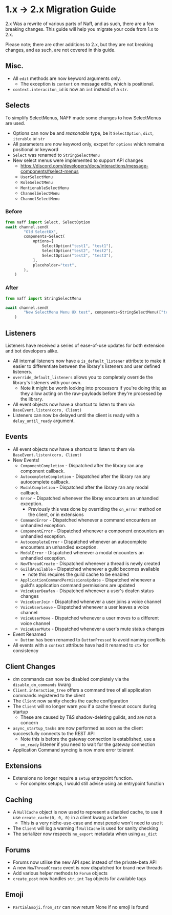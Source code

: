 # 1.x -> 2.x Migration Guide
2.x Was a rewrite of various parts of Naff, and as such, there are a few breaking changes. This guide will help you migrate your code from 1.x to 2.x.

Please note; there are other additions to 2.x, but they are not breaking changes, and as such, are not covered in this guide.

## Misc.
- All `edit` methods are now keyword arguments only.
  - The exception is `content` on message edits, which is positional.
- `context.interaciton_id` is now an `int` instead of a `str`.

## Selects
To simplify SelectMenus, NAFF made some changes to how SelectMenus are used.
- Options can now be and *reasonable* type, be it `SelectOption`, `dict`, `iterable` or `str`
- All parameters are now keyword only, excpet for `options` which remains positional or keyword
- `Select` was renamed to `StringSelectMenu`
- New select menus were implemented to support API changes
  - https://discord.com/developers/docs/interactions/message-components#select-menus
  - `UserSelectMenu`
  - `RoleSelectMenu`
  - `MentionableSelectMenu`
  - `ChannelSelectMenu`
  - `ChannelSelectMenu`

### Before
```python
from naff import Select, SelectOption
await channel.send(
        "Old SelectUX",
        components=Select(
            options=[
                SelectOption("test1", "test1"),
                SelectOption("test2", "test2"),
                SelectOption("test3", "test3"),
            ],
            placeholder="test",
        ),
    )
```

### After
```python
from naff import StringSelectMenu

await channel.send(
        "New SelectMenu Menu UX test", components=StringSelectMenu(["test1", "test2", "test3"], placeholder="test")
    )
```

## Listeners
Listeners have received a series of ease-of-use updates for both extension and bot developers alike.

- All internal listeners now have a `is_default_listener` attribute to make it easier to differentiate between the library's listeners and user defined listeners.
- `override_default_listeners` allows you to completely override the library's listeners with your own.
  - Note it might be worth looking into processors if you're doing this; as they allow acting on the raw-payloads before they're processed by the library.
- All event objects now have a shortcut to listen to them via `BaseEvent.listen(coro, Client)`
- Listeners can now be delayed until the client is ready with a `delay_until_ready` argument.

## Events
- All event objects now have a shortcut to listen to them via `BaseEvent.listen(coro, Client)`
- New Events!
  - `ComponentCompletion` - Dispatched after the library ran any component callback.
  - `AutocompleteCompletion` - Dispatched after the library ran any autocomplete callback.
  - `ModalCompletion` - Dispatched after the library ran any modal callback.
  - `Error` - Dispatched whenever the libray encounters an unhandled exception.
    - Previously this was done by overriding the `on_error` method on the client, or in extensions
  - `CommandError` - Dispatched whenever a command encounters an unhandled exception.
  - `ComponentError` - Dispatched whenever a component encounters an unhandled exception.
  - `AutocompleteError` - Dispatched whenever an autocomplete encounters an unhandled exception.
  - `ModalError` - Dispatched whenever a modal encounters an unhandled exception.
  - `NewThreadCreate` - Dispatched whenever a thread is newly created
  - `GuildAvailable` - Dispatched whenever a guild becomes available
    - note this requires the guild cache to be enabled
  - `ApplicationCommandPermissionsUpdate` - Dispatched whenever a guild's application command permissions are updated
  - `VoiceUserDeafen` - Dispatched whenever a user's deafen status changes
  - `VoiceUserJoin` - Dispatched whenever a user joins a voice channel
  - `VoiceUserLeave` - Dispatched whenever a user leaves a voice channel
  - `VoiceUserMove` - Dispatched whenever a user moves to a different voice channel
  - `VoiceUserMute` - Dispatched whenever a user's mute status changes
- Event Renamed
  - `Button` has been renamed to `ButtonPressed` to avoid naming conflicts
- All events with a `context` attribute have had it renamed to `ctx` for consistency

## Client Changes
- dm commands can now be disabled completely via the `disable_dm_commands` kwarg
- `Client.interaction_tree` offers a command tree of all application commands registered to the client
- The `Client` now sanity checks the cache configuration
- The `Client` will no longer warn you if a cache timeout occurs during startup
  - These are caused by T&S shadow-deleting guilds, and are not a concern
- `async_startup_tasks` are now performed as soon as the client successfully connects to the REST API
  - Note this is before the gateway connection is established, use a `on_ready` listener if you need to wait for the gateway connection
- Application Command syncing is now more error tolerant

## Extensions
- Extensions no longer require a `setup` entrypoint function.
  - For complex setups, I would still advise using an entrypoint function

## Caching
- A `NullCache` object is now used to represent a disabled cache, to use it use `create_cache(0, 0, 0)` in a client kwarg as before
  - This is a very niche-use-case and most people won't need to use it
- The `Client` will log a warning if `NullCache` is used for sanity checking
- The serializer now respects `no_export` metadata when using `as_dict`

## Forums
- Forums now utilise the new API spec instead of the private-beta API
- A new `NewThreadCreate` event is now dispatched for brand new threads
- Add various helper methods to `Forum` objects
- `create_post` now handles `str`, `int` `Tag` objects for available tags

## Emoji
- `PartialEmoji.from_str` can now return None if no emoji is found
